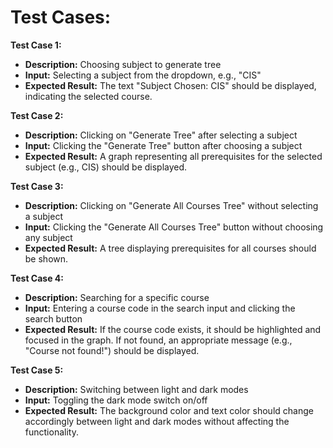 # Test Cases:

**Test Case 1:**
- **Description:** Choosing subject to generate tree
- **Input:** Selecting a subject from the dropdown, e.g., "CIS"
- **Expected Result:** The text "Subject Chosen: CIS" should be displayed, indicating the selected course.

**Test Case 2:**
- **Description:** Clicking on "Generate Tree" after selecting a subject
- **Input:** Clicking the "Generate Tree" button after choosing a subject
- **Expected Result:** A graph representing all prerequisites for the selected subject (e.g., CIS) should be displayed.

**Test Case 3:**
- **Description:** Clicking on "Generate All Courses Tree" without selecting a subject
- **Input:** Clicking the "Generate All Courses Tree" button without choosing any subject
- **Expected Result:** A tree displaying prerequisites for all courses should be shown.

**Test Case 4:**
- **Description:** Searching for a specific course
- **Input:** Entering a course code in the search input and clicking the search button
- **Expected Result:** If the course code exists, it should be highlighted and focused in the graph. If not found, an appropriate message (e.g., "Course not found!") should be displayed.

**Test Case 5:**
- **Description:** Switching between light and dark modes
- **Input:** Toggling the dark mode switch on/off
- **Expected Result:** The background color and text color should change accordingly between light and dark modes without affecting the functionality.

